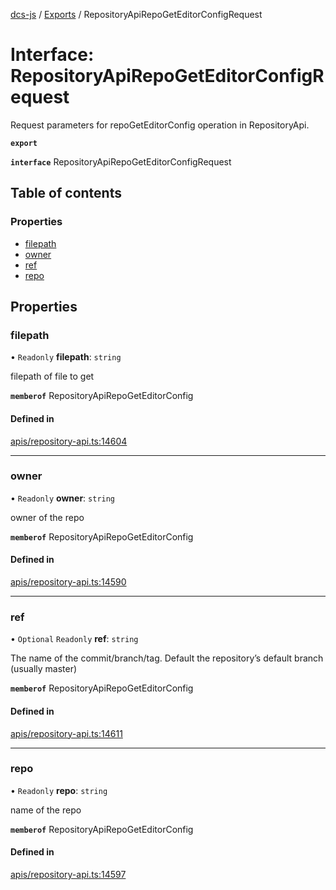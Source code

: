 [dcs-js](../README.md) / [Exports](../modules.md) / RepositoryApiRepoGetEditorConfigRequest

# Interface: RepositoryApiRepoGetEditorConfigRequest

Request parameters for repoGetEditorConfig operation in RepositoryApi.

**`export`**

**`interface`** RepositoryApiRepoGetEditorConfigRequest

## Table of contents

### Properties

- [filepath](RepositoryApiRepoGetEditorConfigRequest.md#filepath)
- [owner](RepositoryApiRepoGetEditorConfigRequest.md#owner)
- [ref](RepositoryApiRepoGetEditorConfigRequest.md#ref)
- [repo](RepositoryApiRepoGetEditorConfigRequest.md#repo)

## Properties

### <a id="filepath" name="filepath"></a> filepath

• `Readonly` **filepath**: `string`

filepath of file to get

**`memberof`** RepositoryApiRepoGetEditorConfig

#### Defined in

[apis/repository-api.ts:14604](https://github.com/unfoldingWord/dcs-js/blob/b29eb7a/apis/repository-api.ts#L14604)

___

### <a id="owner" name="owner"></a> owner

• `Readonly` **owner**: `string`

owner of the repo

**`memberof`** RepositoryApiRepoGetEditorConfig

#### Defined in

[apis/repository-api.ts:14590](https://github.com/unfoldingWord/dcs-js/blob/b29eb7a/apis/repository-api.ts#L14590)

___

### <a id="ref" name="ref"></a> ref

• `Optional` `Readonly` **ref**: `string`

The name of the commit/branch/tag. Default the repository’s default branch (usually master)

**`memberof`** RepositoryApiRepoGetEditorConfig

#### Defined in

[apis/repository-api.ts:14611](https://github.com/unfoldingWord/dcs-js/blob/b29eb7a/apis/repository-api.ts#L14611)

___

### <a id="repo" name="repo"></a> repo

• `Readonly` **repo**: `string`

name of the repo

**`memberof`** RepositoryApiRepoGetEditorConfig

#### Defined in

[apis/repository-api.ts:14597](https://github.com/unfoldingWord/dcs-js/blob/b29eb7a/apis/repository-api.ts#L14597)
